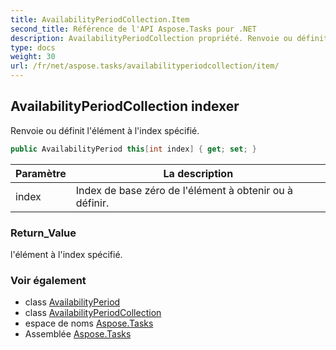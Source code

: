 ```yaml
---
title: AvailabilityPeriodCollection.Item
second_title: Référence de l'API Aspose.Tasks pour .NET
description: AvailabilityPeriodCollection propriété. Renvoie ou définit lélément à lindex spécifié.
type: docs
weight: 30
url: /fr/net/aspose.tasks/availabilityperiodcollection/item/
---
```

## AvailabilityPeriodCollection indexer

Renvoie ou définit l'élément à l'index spécifié.

```csharp
public AvailabilityPeriod this[int index] { get; set; }
```

| Paramètre | La description |
| --- | --- |
| index | Index de base zéro de l'élément à obtenir ou à définir. |

### Return_Value

l'élément à l'index spécifié.

### Voir également

* class [AvailabilityPeriod](../../availabilityperiod/)
* class [AvailabilityPeriodCollection](../)
* espace de noms [Aspose.Tasks](../../availabilityperiodcollection/)
* Assemblée [Aspose.Tasks](../../../)


